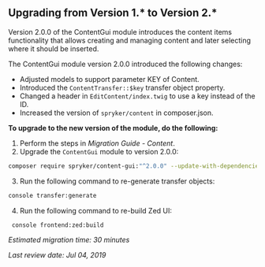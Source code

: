 ## Upgrading from Version 1.* to Version 2.*
Version 2.0.0 of the ContentGui module introduces the content items functionality that allows creating and managing content and later selecting where it should be inserted.

The ContentGui module version 2.0.0 introduced the following changes:

* Adjusted models to support parameter KEY of Content.
* Introduced the `ContentTransfer::$key` transfer object property.
* Changed a header in `EditContent/index.twig` to use a key instead of the ID.
* Increased the version of `spryker/content` in composer.json.

**To upgrade to the new version of the module, do the following:**
1. Perform the steps in _Migration Guide - Content_.
2. Upgrade the `ContentGui` module to version 2.0.0:

```bash
composer require spryker/content-gui:"^2.0.0" --update-with-dependencies
```
3. Run the following command to re-generate transfer objects:

```bash
console transfer:generate
```
4. Run the following command to re-build Zed UI:

```bash
 console frontend:zed:build
 ```
_Estimated migration time: 30 minutes_


_Last review date: Jul 04, 2019_

<!--by Sergey Samoylov, Yuliia Boiko-->